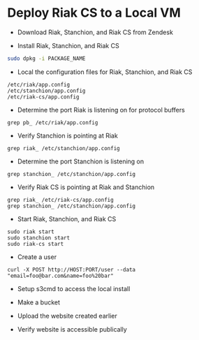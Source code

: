  # Deploy Riak CS to a Local VM

* Download Riak, Stanchion, and Riak CS from Zendesk

* Install Riak, Stanchion, and Riak CS

```bash
sudo dpkg -i PACKAGE_NAME
```

* Local the configuration files for Riak, Stanchion, and Riak CS

```
/etc/riak/app.config
/etc/stanchion/app.config
/etc/riak-cs/app.config
```

* Determine the port Riak is listening on for protocol buffers

```
grep pb_ /etc/riak/app.config
```

* Verify Stanchion is pointing at Riak

```
grep riak_ /etc/stanchion/app.config
```

* Determine the port Stanchion is listening on

```
grep stanchion_ /etc/stanchion/app.config
```

* Verify Riak CS is pointing at Riak and Stanchion

```
grep riak_ /etc/riak-cs/app.config
grep stanchion_ /etc/stanchion/app.config
```

* Start Riak, Stanchion, and Riak CS

```
sudo riak start
sudo stanchion start
sudo riak-cs start
```

* Create a user

```
curl -X POST http://HOST:PORT/user --data "email=foo@bar.com&name=foo%20bar"
```

* Setup s3cmd to access the local install

* Make a bucket

* Upload the website created earlier

* Verify website is accessible publically
